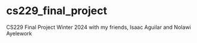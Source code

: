 # cs229_final_project
CS229 Final Project Winter 2024
with my friends, Isaac Aguilar and Nolawi Ayelework
